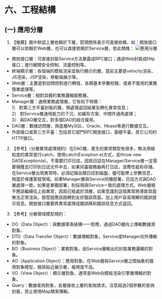 # 六、工程結構
## (一) 應用分層 

1. 【推薦】圖中默認上層依賴於下層，箭頭關係表示可直接依賴，如：開放接口層可以依賴於Web層，也可以直接依賴於Service層，依此類推：
 ![應用分層](../images/alibabaLevel.png)
 - 開放接口層：可直接封裝Service方法暴露成RPC接口；通過Web封裝成http接口；進行網關安全控制、流量控制等。 
 - 終端顯示層：各個端的模板渲染並執行顯示的層。當前主要是velocity渲染，JS渲染，JSP渲染，移動端展示等。 
 - Web層：主要是對訪問控制進行轉發，各類基本參數校驗，或者不復用的業務簡單處理等。 
 - Service層：相對具體的業務邏輯服務層。 
 - Manager層：通用業務處理層，它有如下特徵：
 <br>1） 對第三方平臺封裝的層，預處理返回結果及轉化異常信息；
 <br>2） 對Service層通用能力的下沉，如緩存方案、中間件通用處理；
 <br>3） 與DAO層交互，對多個DAO的組合複用。
 - DAO層：數據訪問層，與底層MySQL、Oracle、Hbase等進行數據交互。 
 - 外部接口或第三方平臺：包括其它部門RPC開放接口，基礎平臺，其它公司的HTTP接口。

2. 【參考】（分層異常處理規約）在DAO層，產生的異常類型有很多，無法用細粒度的異常進行catch，使用catch(Exception e)方式，並throw new DAOException(e)，不需要打印日誌，因爲日誌在Manager/Service層一定需要捕獲並打印到日誌文件中去，如果同臺服務器再打日誌，浪費性能和存儲。在Service層出現異常時，必須記錄出錯日誌到磁盤，儘可能帶上參數信息，相當於保護案發現場。如果Manager層與Service同機部署，日誌方式與DAO層處理一致，如果是單獨部署，則採用與Service一致的處理方式。Web層絕不應該繼續往上拋異常，因爲已經處於頂層，如果意識到這個異常將導致頁面無法正常渲染，那麼就應該跳轉到友好錯誤頁面，加上用戶容易理解的錯誤提示信息。開放接口層要將異常處理成錯誤碼和錯誤信息方式返回。

3. 【參考】分層領域模型規約：
  - DO（Data Object）：與數據庫表結構一一對應，通過DAO層向上傳輸數據源對象。
  - DTO（Data Transfer Object）：數據傳輸對象，Service或Manager向外傳輸的對象。
  - BO（Business Object）：業務對象。由Service層輸出的封裝業務邏輯的對象。
  - AO（Application Object）：應用對象。在Web層與Service層之間抽象的複用對象模型，極爲貼近展示層，複用度不高。
  - VO（View Object）：顯示層對象，通常是Web向模板渲染引擎層傳輸的對象。
  - Query：數據查詢對象，各層接收上層的查詢請求。注意超過2個參數的查詢封裝，禁止使用Map類來傳輸。